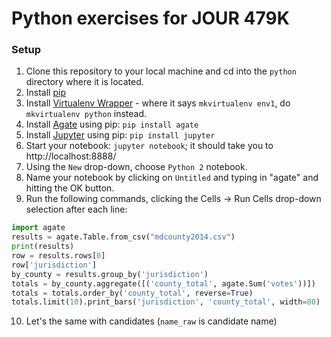 # Python exercises for JOUR 479K

### Setup

  1. Clone this repository to your local machine and cd into the `python` directory where it is located.
  2. Install [pip](https://pip.pypa.io/en/stable/installing/)
  3. Install [Virtualenv Wrapper](https://virtualenvwrapper.readthedocs.org/en/latest/) - where it says `mkvirtualenv env1`, do `mkvirtualenv python` instead.
  4. Install [Agate](https://agate.readthedocs.org/en/1.3.0/) using pip: `pip install agate`
  5. Install [Jupyter](http://jupyter.readthedocs.org/en/latest/install.html) using pip: `pip install jupyter`
  6. Start your notebook: `jupyter notebook`; it should take you to http://localhost:8888/
  7. Using the `New` drop-down, choose `Python 2` notebook.
  8. Name your notebook by clicking on `Untitled` and typing in "agate" and hitting the OK button.
  9. Run the following commands, clicking the Cells -> Run Cells drop-down selection after each line:

  ```python
  import agate
  results = agate.Table.from_csv("mdcounty2014.csv")
  print(results)
  row = results.rows[0]
  row['jurisdiction']
  by_county = results.group_by('jurisdiction')
  totals = by_county.aggregate([('county_total', agate.Sum('votes'))])
  totals = totals.order_by('county_total', reverse=True)
  totals.limit(10).print_bars('jurisdiction', 'county_total', width=80)
  ```

  10. Let's the same with candidates (`name_raw` is candidate name)
